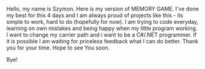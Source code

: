 Hello, my name is Szymon. Here is my version of MEMORY GAME. 
I've done my best for this 4 days and I am always proud of projects like this - its simple to work, hard to do (hopefully for now).
I am trying to code everyday, learning on own mistakes and being happy when my little program working. I want to change my carrier path
and i want to be a C#/.NET programmer. If it is possible I am waiting for priceless feedback what I can do better.
Thank you for your time. Hope to see You soon.

Bye!
